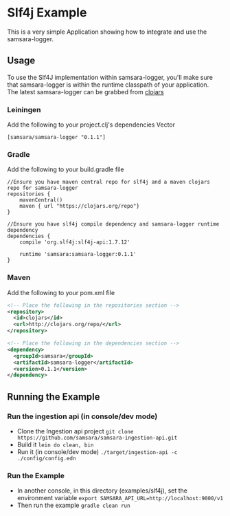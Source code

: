 # Slf4j Example

This is a very simple Application showing how to integrate and use the samsara-logger.  

## Usage

To use the Slf4J implementation within samsara-logger, you'll make sure that samsara-logger is within the runtime classpath of your application.  
The latest samsara-logger can be grabbed from [clojars](https://clojars.org/samsara/samsara-logger)   

### Leiningen
Add the following to your project.clj's dependencies Vector  
```  
[samsara/samsara-logger "0.1.1"]  
```  

### Gradle
Add the following to your build.gradle file  
```  
//Ensure you have maven central repo for slf4j and a maven clojars repo for samsara-logger   
repositories {  
    mavenCentral()  
    maven { url "https://clojars.org/repo"}  
}  

//Ensure you have slf4j compile dependency and samsara-logger runtime dependency  
dependencies {  
    compile 'org.slf4j:slf4j-api:1.7.12'  

    runtime 'samsara:samsara-logger:0.1.1'  
}  
```

### Maven
Add the following to your pom.xml file   
```xml
<!-- Place the following in the repositories section -->   
<repository>   
  <id>clojars</id>   
  <url>http://clojars.org/repo/</url>   
</repository>   

<!-- Place the following in the dependencies section -->   
<dependency>   
  <groupId>samsara</groupId>   
  <artifactId>samsara-logger</artifactId>   
  <version>0.1.1</version>   
</dependency>   
```   

## Running the Example

### Run the ingestion api (in console/dev mode)  
  - Clone the Ingestion api project ``git clone https://github.com/samsara/samsara-ingestion-api.git``   
  - Build it ``lein do clean, bin``  
  - Run it (in console/dev mode) ``./target/ingestion-api -c ./config/config.edn``  

### Run the Example
  - In another console, in this directory (examples/slf4j), set the environment variable ``export SAMSARA_API_URL=http://localhost:9000/v1``  
  - Then run the example ``gradle clean run``   


